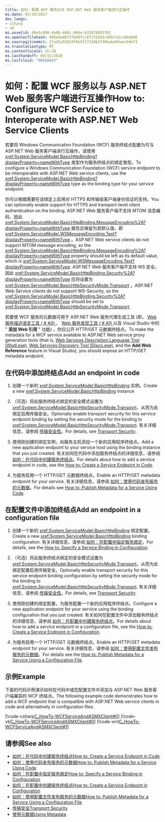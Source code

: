 ```yaml
---
title: 如何：配置 WCF 服务以与 ASP.NET Web 服务客户端进行互操作
ms.date: 03/30/2017
dev_langs:
- csharp
- vb
ms.assetid: 48e1cd90-de80-4d6c-846e-631878955762
ms.openlocfilehash: 696e6a08f3f040fcc6f27d101cd6b7c8cc89a0d6
ms.sourcegitcommit: 27a15a55019f6b5f2733961738babe94aec0def3
ms.translationtype: MT
ms.contentlocale: zh-CN
ms.lasthandoff: 09/15/2020
ms.locfileid: "90556637"
---
```

# <a name="how-to-configure-wcf-service-to-interoperate-with-aspnet-web-service-clients"></a><span data-ttu-id="0983f-102">如何：配置 WCF 服务以与 ASP.NET Web 服务客户端进行互操作</span><span class="sxs-lookup"><span data-stu-id="0983f-102">How to: Configure WCF Service to Interoperate with ASP.NET Web Service Clients</span></span>

<span data-ttu-id="0983f-103">若要将 Windows Communication Foundation (WCF) 服务终结点配置为可与 ASP.NET Web 服务客户端进行互操作，请使用 <xref:System.ServiceModel.BasicHttpBinding?displayProperty=nameWithType> 类型作为服务终结点的绑定类型。</span><span class="sxs-lookup"><span data-stu-id="0983f-103">To configure a Windows Communication Foundation (WCF) service endpoint to be interoperable with ASP.NET Web service clients, use the <xref:System.ServiceModel.BasicHttpBinding?displayProperty=nameWithType> type as the binding type for your service endpoint.</span></span>  
  
 <span data-ttu-id="0983f-104">你可以根据需要在该绑定上启用对 HTTPS 和传输级客户端身份验证的支持。</span><span class="sxs-lookup"><span data-stu-id="0983f-104">You can optionally enable support for HTTPS and transport-level client authentication on the binding.</span></span> <span data-ttu-id="0983f-105">ASP.NET Web 服务客户端不支持 MTOM 消息编码，因此 <xref:System.ServiceModel.BasicHttpBinding.MessageEncoding%2A?displayProperty=nameWithType> 属性应保留为其默认值，即 <xref:System.ServiceModel.WSMessageEncoding.Text?displayProperty=nameWithType> 。</span><span class="sxs-lookup"><span data-stu-id="0983f-105">ASP.NET Web service clients do not support MTOM message encoding, so the <xref:System.ServiceModel.BasicHttpBinding.MessageEncoding%2A?displayProperty=nameWithType> property should be left as its default value, which is <xref:System.ServiceModel.WSMessageEncoding.Text?displayProperty=nameWithType>.</span></span> <span data-ttu-id="0983f-106">ASP.NET Web 服务客户端不支持 WS 安全，因此 <xref:System.ServiceModel.BasicHttpBinding.Security%2A?displayProperty=nameWithType> 应将设置为 <xref:System.ServiceModel.BasicHttpSecurityMode.Transport> 。</span><span class="sxs-lookup"><span data-stu-id="0983f-106">ASP.NET Web Service clients do not support WS-Security, so the <xref:System.ServiceModel.BasicHttpBinding.Security%2A?displayProperty=nameWithType> should be set to <xref:System.ServiceModel.BasicHttpSecurityMode.Transport>.</span></span>  
  
 <span data-ttu-id="0983f-107">若要使 WCF 服务的元数据可用于 ASP.NET Web 服务代理生成工具 (即， [Web 服务描述语言工具 ( # A0) ](/previous-versions/dotnet/netframework-4.0/7h3ystb6(v=vs.100))、 [Web 服务发现工具 ( # A1) ](/previous-versions/dotnet/netframework-4.0/cy2a3ybs(v=vs.100))以及 Visual Studio 中的 " **添加 Web 引用** " 功能) ，你应公开 HTTP/GET 元数据终结点。</span><span class="sxs-lookup"><span data-stu-id="0983f-107">To make the metadata for a WCF service available to ASP.NET Web service proxy generation tools (that is, [Web Services Description Language Tool (Wsdl.exe)](/previous-versions/dotnet/netframework-4.0/7h3ystb6(v=vs.100)), [Web Services Discovery Tool (Disco.exe)](/previous-versions/dotnet/netframework-4.0/cy2a3ybs(v=vs.100)), and the **Add Web Reference** feature in Visual Studio), you should expose an HTTP/GET metadata endpoint.</span></span>  
  
## <a name="add-an-endpoint-in-code"></a><span data-ttu-id="0983f-108">在代码中添加终结点</span><span class="sxs-lookup"><span data-stu-id="0983f-108">Add an endpoint in code</span></span>  
  
1. <span data-ttu-id="0983f-109">创建一个新的 <xref:System.ServiceModel.BasicHttpBinding> 实例。</span><span class="sxs-lookup"><span data-stu-id="0983f-109">Create a new <xref:System.ServiceModel.BasicHttpBinding> instance</span></span>  
  
2. <span data-ttu-id="0983f-110">（可选）将此服务终结点绑定的安全模式设置为 <xref:System.ServiceModel.BasicHttpSecurityMode.Transport>，从而为此绑定启用传输安全。</span><span class="sxs-lookup"><span data-stu-id="0983f-110">Optionally enable transport security for this service endpoint binding by setting the security mode for the binding to <xref:System.ServiceModel.BasicHttpSecurityMode.Transport>.</span></span> <span data-ttu-id="0983f-111">有关详细信息，请参阅 [传输安全性](transport-security.md)。</span><span class="sxs-lookup"><span data-stu-id="0983f-111">For details, see [Transport Security](transport-security.md).</span></span>  
  
3. <span data-ttu-id="0983f-112">使用刚创建的绑定实例，向服务主机添加一个新的应用程序终结点。</span><span class="sxs-lookup"><span data-stu-id="0983f-112">Add a new application endpoint to your service host using the binding instance that you just created.</span></span> <span data-ttu-id="0983f-113">有关如何在代码中添加服务终结点的详细信息，请参阅 [如何：在代码中创建服务终结点](how-to-create-a-service-endpoint-in-code.md)。</span><span class="sxs-lookup"><span data-stu-id="0983f-113">For details about how to add a service endpoint in code, see the [How to: Create a Service Endpoint in Code](how-to-create-a-service-endpoint-in-code.md).</span></span>  
  
4. <span data-ttu-id="0983f-114">为服务启用一个 HTTP/GET 元数据终结点。</span><span class="sxs-lookup"><span data-stu-id="0983f-114">Enable an HTTP/GET metadata endpoint for your service.</span></span> <span data-ttu-id="0983f-115">有关详细信息，请参阅 [如何：使用代码发布服务的元数据](how-to-publish-metadata-for-a-service-using-code.md)。</span><span class="sxs-lookup"><span data-stu-id="0983f-115">For details see [How to: Publish Metadata for a Service Using Code](how-to-publish-metadata-for-a-service-using-code.md).</span></span>  
  
## <a name="add-an-endpoint-in-a-configuration-file"></a><span data-ttu-id="0983f-116">在配置文件中添加终结点</span><span class="sxs-lookup"><span data-stu-id="0983f-116">Add an endpoint in a configuration file</span></span>  
  
1. <span data-ttu-id="0983f-117">创建一个新的 <xref:System.ServiceModel.BasicHttpBinding> 绑定配置。</span><span class="sxs-lookup"><span data-stu-id="0983f-117">Create a new <xref:System.ServiceModel.BasicHttpBinding> binding configuration.</span></span> <span data-ttu-id="0983f-118">有关详细信息，请参阅 [如何：在配置中指定服务绑定](../how-to-specify-a-service-binding-in-configuration.md)。</span><span class="sxs-lookup"><span data-stu-id="0983f-118">For details, see the [How to: Specify a Service Binding in Configuration](../how-to-specify-a-service-binding-in-configuration.md).</span></span>  
  
2. <span data-ttu-id="0983f-119">（可选）将此服务终结点绑定的安全模式设置为 <xref:System.ServiceModel.BasicHttpSecurityMode.Transport>，从而为此绑定配置启用传输安全。</span><span class="sxs-lookup"><span data-stu-id="0983f-119">Optionally enable transport security for this service endpoint binding configuration by setting the security mode for the binding to <xref:System.ServiceModel.BasicHttpSecurityMode.Transport>.</span></span> <span data-ttu-id="0983f-120">有关详细信息，请参阅 [传输安全性](transport-security.md)。</span><span class="sxs-lookup"><span data-stu-id="0983f-120">For details, see [Transport Security](transport-security.md).</span></span>  
  
3. <span data-ttu-id="0983f-121">使用刚创建的绑定配置，为服务配置一个新的应用程序终结点。</span><span class="sxs-lookup"><span data-stu-id="0983f-121">Configure a new application endpoint for your service using the binding configuration that you just created.</span></span> <span data-ttu-id="0983f-122">有关如何在配置文件中添加服务终结点的详细信息，请参阅 [如何：在配置中创建服务终结点](how-to-create-a-service-endpoint-in-configuration.md)。</span><span class="sxs-lookup"><span data-stu-id="0983f-122">For details about how to add a service endpoint in a configuration file, see the [How to: Create a Service Endpoint in Configuration](how-to-create-a-service-endpoint-in-configuration.md).</span></span>  
  
4. <span data-ttu-id="0983f-123">为服务启用一个 HTTP/GET 元数据终结点。</span><span class="sxs-lookup"><span data-stu-id="0983f-123">Enable an HTTP/GET metadata endpoint for your service.</span></span> <span data-ttu-id="0983f-124">有关详细信息，请参阅 [如何：使用配置文件发布服务的元数据](how-to-publish-metadata-for-a-service-using-a-configuration-file.md)。</span><span class="sxs-lookup"><span data-stu-id="0983f-124">For details see the [How to: Publish Metadata for a Service Using a Configuration File](how-to-publish-metadata-for-a-service-using-a-configuration-file.md).</span></span>  
  
## <a name="example"></a><span data-ttu-id="0983f-125">示例</span><span class="sxs-lookup"><span data-stu-id="0983f-125">Example</span></span>  
 <span data-ttu-id="0983f-126">下面的代码示例演示如何在代码中或在配置文件中添加与 ASP.NET Web 服务客户端兼容的 WCF 终结点。</span><span class="sxs-lookup"><span data-stu-id="0983f-126">The following example code demonstrates how to add a WCF endpoint that is compatible with ASP.NET Web service clients in code and alternatively in configuration files.</span></span>  
  
 [!code-csharp[C_HowTo-WCFServiceAndASMXClient#0](../../../../samples/snippets/csharp/VS_Snippets_CFX/c_howto-wcfserviceandasmxclient/cs/program.cs#0)]
 [!code-vb[C_HowTo-WCFServiceAndASMXClient#0](../../../../samples/snippets/visualbasic/VS_Snippets_CFX/c_howto-wcfserviceandasmxclient/vb/program.vb#0)]
 [!code-xml[C_HowTo-WCFServiceAndASMXClient#1](../../../../samples/snippets/csharp/VS_Snippets_CFX/c_howto-wcfserviceandasmxclient/common/app.config#1)]
  
## <a name="see-also"></a><span data-ttu-id="0983f-127">请参阅</span><span class="sxs-lookup"><span data-stu-id="0983f-127">See also</span></span>

- [<span data-ttu-id="0983f-128">如何：在代码中创建服务终结点</span><span class="sxs-lookup"><span data-stu-id="0983f-128">How to: Create a Service Endpoint in Code</span></span>](how-to-create-a-service-endpoint-in-code.md)
- [<span data-ttu-id="0983f-129">如何：使用代码发布服务的元数据</span><span class="sxs-lookup"><span data-stu-id="0983f-129">How to: Publish Metadata for a Service Using Code</span></span>](how-to-publish-metadata-for-a-service-using-code.md)
- [<span data-ttu-id="0983f-130">如何：在配置中指定服务绑定</span><span class="sxs-lookup"><span data-stu-id="0983f-130">How to: Specify a Service Binding in Configuration</span></span>](../how-to-specify-a-service-binding-in-configuration.md)
- [<span data-ttu-id="0983f-131">如何：在配置中创建服务终结点</span><span class="sxs-lookup"><span data-stu-id="0983f-131">How to: Create a Service Endpoint in Configuration</span></span>](how-to-create-a-service-endpoint-in-configuration.md)
- [<span data-ttu-id="0983f-132">如何：使用配置文件发布服务的元数据</span><span class="sxs-lookup"><span data-stu-id="0983f-132">How to: Publish Metadata for a Service Using a Configuration File</span></span>](how-to-publish-metadata-for-a-service-using-a-configuration-file.md)
- [<span data-ttu-id="0983f-133">传输安全</span><span class="sxs-lookup"><span data-stu-id="0983f-133">Transport Security</span></span>](transport-security.md)
- [<span data-ttu-id="0983f-134">使用元数据</span><span class="sxs-lookup"><span data-stu-id="0983f-134">Using Metadata</span></span>](using-metadata.md)
